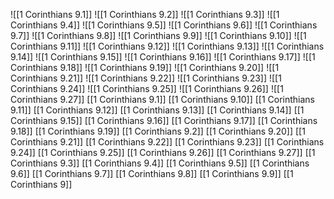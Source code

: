 ![[1 Corinthians 9.1]]
![[1 Corinthians 9.2]]
![[1 Corinthians 9.3]]
![[1 Corinthians 9.4]]
![[1 Corinthians 9.5]]
![[1 Corinthians 9.6]]
![[1 Corinthians 9.7]]
![[1 Corinthians 9.8]]
![[1 Corinthians 9.9]]
![[1 Corinthians 9.10]]
![[1 Corinthians 9.11]]
![[1 Corinthians 9.12]]
![[1 Corinthians 9.13]]
![[1 Corinthians 9.14]]
![[1 Corinthians 9.15]]
![[1 Corinthians 9.16]]
![[1 Corinthians 9.17]]
![[1 Corinthians 9.18]]
![[1 Corinthians 9.19]]
![[1 Corinthians 9.20]]
![[1 Corinthians 9.21]]
![[1 Corinthians 9.22]]
![[1 Corinthians 9.23]]
![[1 Corinthians 9.24]]
![[1 Corinthians 9.25]]
![[1 Corinthians 9.26]]
![[1 Corinthians 9.27]]
[[1 Corinthians 9.1]]
[[1 Corinthians 9.10]]
[[1 Corinthians 9.11]]
[[1 Corinthians 9.12]]
[[1 Corinthians 9.13]]
[[1 Corinthians 9.14]]
[[1 Corinthians 9.15]]
[[1 Corinthians 9.16]]
[[1 Corinthians 9.17]]
[[1 Corinthians 9.18]]
[[1 Corinthians 9.19]]
[[1 Corinthians 9.2]]
[[1 Corinthians 9.20]]
[[1 Corinthians 9.21]]
[[1 Corinthians 9.22]]
[[1 Corinthians 9.23]]
[[1 Corinthians 9.24]]
[[1 Corinthians 9.25]]
[[1 Corinthians 9.26]]
[[1 Corinthians 9.27]]
[[1 Corinthians 9.3]]
[[1 Corinthians 9.4]]
[[1 Corinthians 9.5]]
[[1 Corinthians 9.6]]
[[1 Corinthians 9.7]]
[[1 Corinthians 9.8]]
[[1 Corinthians 9.9]]
[[1 Corinthians 9]]
